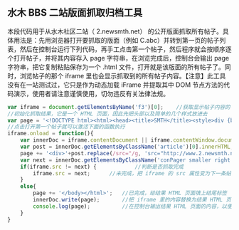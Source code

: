 ## 水木 BBS 二站版面抓取归档工具

本段代码用于从水木社区二站（ 2.newsmth.net） 的公开版面抓取所有帖子。具体用法是：先用浏览器打开要抓取的版面（例如 C.abc）并转到第一页的帖子列表，然后在控制台运行下列代码，再手工点击第一个帖子，然后程序就会按顺序逐个打开帖子，并将其内容存入 page 字符串，在浏览完成后，控制台会输出 page 字符串，把它复制粘贴保存为一个 .html 文件，打开就是该版面的所有帖子了。同时，浏览帖子的那个 iframe 里也会显示抓取到的所有帖子内容。【注意】此工具没有在一站测试过，它只是作为动态加载 iFrame 并提取其中 DOM 节点方法的代码演示，使用者请注意谨慎使用，切勿违反有关法律法规。

```javascript
var iframe = document.getElementsByName('f3')[0];    //获取显示帖子内容的 iframe
//初始化抓取结果，它是一个 HTML 页面，因此先把头部以及简单的几个样式放进去
var page = '<!DOCTYPE html><html><head><title>SMTH</title><style>div {border-top: 1px solid yellowgreen; padding: 10px; color: royalblue;}</style></head><body>';
//点击打开第一个帖子就可以激活下面的函数执行
iframe.onload = function(){
    var innerDoc = iframe.contentDocument || iframe.contentWindow.document;  //获取 iframe 里的 document 对象
    var post = innerDoc.getElementsByClassName('article')[0].innerHTML;      //获取帖子内容对应的 HTML 元素
    page += '<div>'+post.replace(/src="/g, 'src="http://www.2.newsmth.net/')+'</div>';      //把当前的帖子内容加入抓取结果的 HTML 页面里
    var next = innerDoc.getElementsByClassName('conPager smaller right')[0].children[1].href;  //获取下一个帖子的链接地址
    if(iframe.src != next) {            //判断是否抓取完成
        iframe.src = next;      //未完成，把 iframe 的 src 属性变为下一条帖子的链接地址
    }
    else{
        page += '</body></html>';   //已完成，给结果 HTML 页面填上结尾标签
        innerDoc.write(page);       //把 iframe 里的内容替换为结果 HTML 页面
        console.log(page);          //在控制台输出结果 HTML 页面的内容，以便用户在编辑器里复制保存为 HTML 文件
    }
}
```
